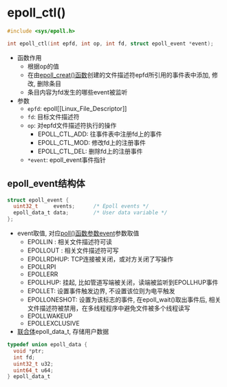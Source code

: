 # epoll_ctl()

```c
#include <sys/epoll.h>

int epoll_ctl(int epfd, int op, int fd, struct epoll_event *event);
```

- 函数作用
  - 根据op的值
  - 在由[epoll_creat()函数](linux-io-api-epoll-create().md)创建的文件描述符epfd所引用的事件表中添加, 修改, 删除条目 
  - 条目内容为fd发生的哪些event被监听
- 参数
  - `epfd`: epoll[[Linux_File_Descriptor]]
  - `fd`: 目标文件描述符
  - `op`: 对epfd文件描述符执行的操作
    - EPOLL_CTL_ADD: 往事件表中注册fd上的事件
    - EPOLL_CTL_MOD: 修改fd上的注册事件
    - EPOLL_CTL_DEL: 删除fd上的注册事件
  - `*event`: epoll_event事件指针
  
## epoll_event结构体

```c
struct epoll_event {
  uint32_t     events;      /* Epoll events */
  epoll_data_t data;        /* User data variable */
};
```

- event取值, 对应[poll()函数参数event](linux-io-api-poll().md)参数取值
  - EPOLLIN : 相关文件描述符可读
  - EPOLLOUT : 相关文件描述符可写
  - EPOLLRDHUP: TCP连接被关闭，或对方关闭了写操作
  - EPOLLRPI
  - EPOLLERR
  - EPOLLHUP: 挂起, 比如管道写端被关闭，读端被监听到EPOLLHUP事件
  - EPOLLET: 设置事件触发边界, 不设置该位则为电平触发
  - EPOLLONESHOT: 设置为该标志的事件, 在epoll_wait()取出事件后, 相关文件描述符被禁用，在多线程程序中避免文件被多个线程读写
  - EPOLLWAKEUP
  - EPOLLEXCLUSIVE
- [联合体](c++-union.md)epoll_data_t, 存储用户数据

```c
typedef union epoll_data {
  void *ptr;
  int fd;
  uint32_t u32;
  uint64_t u64;
} epoll_data_t
```